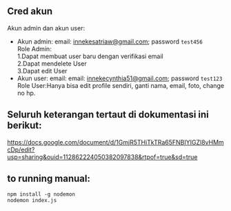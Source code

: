 ## Cred akun
Akun admin dan akun user:
-	Akun admin: email: innekesatriaw@gmail.com; password `test456` <br />
Role Admin: <br />
1.Dapat membuat user baru dengan verifikasi email <br />
2.Dapat mendelete User <br />
3.Dapat edit User <br />
-	Akun user: email: email: innekecynthia51@gmail.com; password `test123` <br />
Role User:Hanya bisa edit profile sendiri, ganti nama, email, foto, change no hp.

## Seluruh keterangan tertaut di dokumentasi ini berikut:

https://docs.google.com/document/d/1GmjR5THiTkTRa65FNBIYIGZl8vHMmcDp/edit?usp=sharing&ouid=112862224050382097838&rtpof=true&sd=true

## to running manual:
```
npm install -g nodemon
nodemon index.js
```



